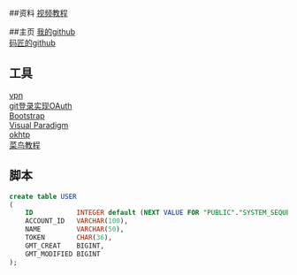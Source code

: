##资料
[视频教程](https://www.bilibili.com/video/av65117012/?p=5)  

##主页
[我的github](https://github.com/Herb2333/community)  
[码匠的github](https://github.com/codedrinker/community)  
## 工具
[vpn](https://www.baacloud33.com/modules/)  
[git登录实现OAuth](https://developer.github.com/apps/building-oauth-apps/creating-an-oauth-app/)  
[Bootstrap](https://v3.bootcss.com/getting-started/#examples)  
[Visual Paradigm]()  
[okhtp](https://square.github.io/okhttp/)  
[菜鸟教程](https://www.runoob.com/mysql/mysql-insert-query.html)  

## 脚本
```sql
create table USER
(
    ID           INTEGER default (NEXT VALUE FOR "PUBLIC"."SYSTEM_SEQUENCE_3166226D_ACFA_41A9_AB23_5DA47FDB74A9") auto_increment,
    ACCOUNT_ID   VARCHAR(100),
    NAME         VARCHAR(50),
    TOKEN        CHAR(36),
    GMT_CREAT    BIGINT,
    GMT_MODIFIED BIGINT
);
```

